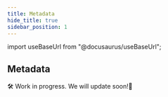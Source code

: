 ```yaml
---
title: Metadata
hide_title: true
sidebar_position: 1
---
```


import useBaseUrl from "@docusaurus/useBaseUrl";

## Metadata

🛠 Work in progress. We will update soon!🚧
